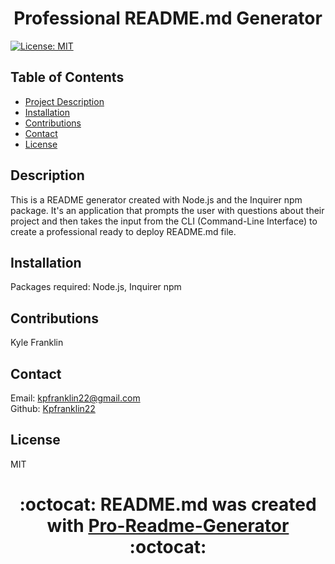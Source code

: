 

# <h1 align="center"> Professional README.md Generator
[![License: MIT](https://img.shields.io/badge/License-MIT-yellow.svg)](https://opensource.org/licenses/MIT)

## Table of Contents
- [Project Description](#description)
- [Installation](#installation)
- [Contributions](#contributions)
- [Contact](#contact)
- [License](#license)

## Description
This is a README generator created with Node.js and the Inquirer npm package. It's an application that prompts the user with questions about their project and then takes the input from the CLI (Command-Line Interface) to create a professional ready to deploy README.md file.

## Installation 
Packages required: Node.js, Inquirer npm

## Contributions
Kyle Franklin

## Contact
Email: kpfranklin22@gmail.com <br/>
Github: [Kpfranklin22](https://github.com/Kpfranklin22)

## License
  MIT

# <h1 align="center"> :octocat: README.md was created with [Pro-Readme-Generator](https://github.com/Kpfranklin22/pro-readme-generator) :octocat:
